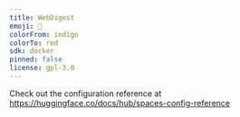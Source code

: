 ```yaml
---
title: WebDigest
emoji: 🐨
colorFrom: indigo
colorTo: red
sdk: docker
pinned: false
license: gpl-3.0
---
```


Check out the configuration reference at https://huggingface.co/docs/hub/spaces-config-reference
